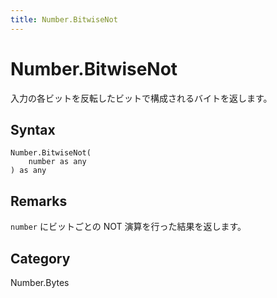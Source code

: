 ```yaml
---
title: Number.BitwiseNot
---
```


# Number.BitwiseNot


入力の各ビットを反転したビットで構成されるバイトを返します。


## Syntax

```powerquery
Number.BitwiseNot(
    number as any
) as any
```


## Remarks

<code>number</code> にビットごとの NOT 演算を行った結果を返します。



## Category
Number.Bytes
